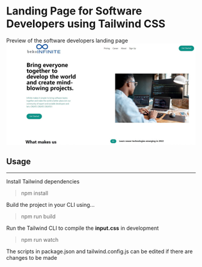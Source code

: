 # Landing Page for Software Developers using Tailwind CSS

Preview of the software developers landing page
![alt text](/img/test_image.jpg)

## Usage
---
Install Tailwind dependencies
> npm install

Build the project in your CLI using...
> npm run build 

Run the Tailwind CLI to compile the **input.css** in development
> npm run watch

The scripts in package.json and tailwind.config.js can be edited if there are changes to be made

